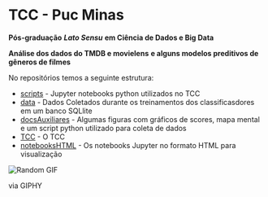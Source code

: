 
  

# TCC - Puc Minas

**Pós-graduação**  _**Lato Sensu**_  **em Ciência de Dados e Big Data**

**Análise dos dados do TMDB e movielens**  **e alguns modelos preditivos de gêneros de filmes**
  
  No repositórios temos a seguinte estrutura:
  - [scripts](https://github.com/igorwc/tcc-puc-minas/tree/master/scripts) - Jupyter notebooks python utilizados no TCC 
  - [data](https://github.com/igorwc/tcc-puc-minas/tree/master/data) - Dados Coletados durante os treinamentos dos classificasdores em um banco SQLlite
  - [docsAuxiliares](https://github.com/igorwc/tcc-puc-minas/tree/master/docsAuxiliares) - Algumas figuras com gráficos de scores, mapa mental e um script python utilizado para coleta de dados
  - [TCC](https://github.com/igorwc/tcc-puc-minas/tree/master/TCC) - O TCC
  - [notebooksHTML](https://github.com/igorwc/tcc-puc-minas/tree/master/notebooksHTML) - Os notebooks Jupyter no formato HTML para visualização
   
  

  

![Random GIF](https://media.giphy.com/media/DHqth0hVQoIzS/giphy.gif)

via GIPHY
